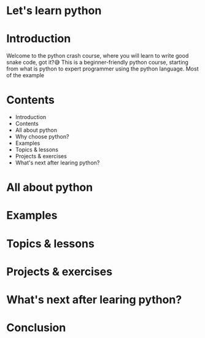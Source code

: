 # Let's learn python

# Introduction

Welcome to the python crash course, where you will learn to write good snake code, got it?😅
This is a beginner-friendly python course, starting from what is python to expert programmer using the python language. Most of the example

# Contents

- Introduction
- Contents
- All about python
- Why choose python?
- Examples
- Topics & lessons
- Projects & exercises
- What's next after learing python?

# All about python
# Examples
# Topics & lessons
# Projects & exercises
# What's next after learing python?
# Conclusion
